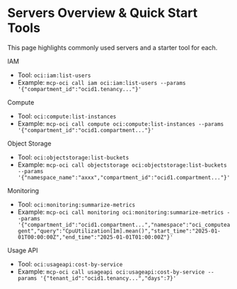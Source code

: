 # Servers Overview & Quick Start Tools

This page highlights commonly used servers and a starter tool for each.

IAM
- Tool: `oci:iam:list-users`
- Example: `mcp-oci call iam oci:iam:list-users --params '{"compartment_id":"ocid1.tenancy..."}'`

Compute
- Tool: `oci:compute:list-instances`
- Example: `mcp-oci call compute oci:compute:list-instances --params '{"compartment_id":"ocid1.compartment..."}'`

Object Storage
- Tool: `oci:objectstorage:list-buckets`
- Example: `mcp-oci call objectstorage oci:objectstorage:list-buckets --params '{"namespace_name":"axxx","compartment_id":"ocid1.compartment..."}'`

Monitoring
- Tool: `oci:monitoring:summarize-metrics`
- Example: `mcp-oci call monitoring oci:monitoring:summarize-metrics --params '{"compartment_id":"ocid1.compartment...","namespace":"oci_computeagent","query":"CpuUtilization[1m].mean()","start_time":"2025-01-01T00:00:00Z","end_time":"2025-01-01T01:00:00Z"}'`

Usage API
- Tool: `oci:usageapi:cost-by-service`
- Example: `mcp-oci call usageapi oci:usageapi:cost-by-service --params '{"tenant_id":"ocid1.tenancy...","days":7}'`
